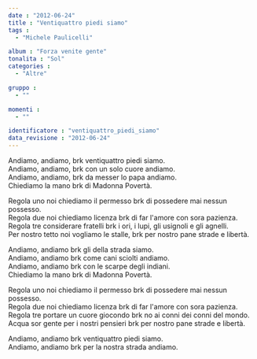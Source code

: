 ```yaml
---
date : "2012-06-24"
title : "Ventiquattro piedi siamo"
tags : 
  - "Michele Paulicelli"

album : "Forza venite gente"
tonalita : "Sol"
categories : 
  - "Altre"

gruppo : 
  - ""

momenti : 
  - ""

identificatore : "ventiquattro_piedi_siamo"
data_revisione : "2012-06-24"
---
```

  
  
Andiamo, andiamo, brk ventiquattro piedi siamo.   
Andiamo, andiamo, brk con un solo cuore andiamo.   
Andiamo, andiamo, brk da messer lo papa andiamo.     
Chiediamo la mano brk di Madonna Povertà.   
  
  
Regola uno noi chiediamo il permesso brk di possedere mai nessun possesso.  
Regola due noi chiediamo licenza brk di far l'amore con sora pazienza.  
Regola tre considerare fratelli brk i ori, i lupi, gli usignoli e gli agnelli.  
Per nostro tetto noi vogliamo le stalle, brk per nostro pane strade e libertà.   
  
  
Andiamo, andiamo brk gli della strada siamo.   
Andiamo, andiamo brk come cani sciolti andiamo.   
Andiamo, andiamo brk con le scarpe degli indiani.    
Chiediamo la mano brk di Madonna Povertà.   
  
  
Regola uno noi chiediamo il permesso brk di possedere mai nessun possesso.  
Regola due noi chiediamo licenza brk di far l'amore con sora pazienza.  
Regola tre portare un cuore giocondo brk no ai conni dei conni del mondo.  
Acqua sor gente per i nostri pensieri brk per nostro pane strade e libertà.  
  
  
Andiamo, andiamo brk ventiquattro piedi siamo.   
Andiamo, andiamo brk per la nostra strada andiamo.   
  
  
  
  
  
